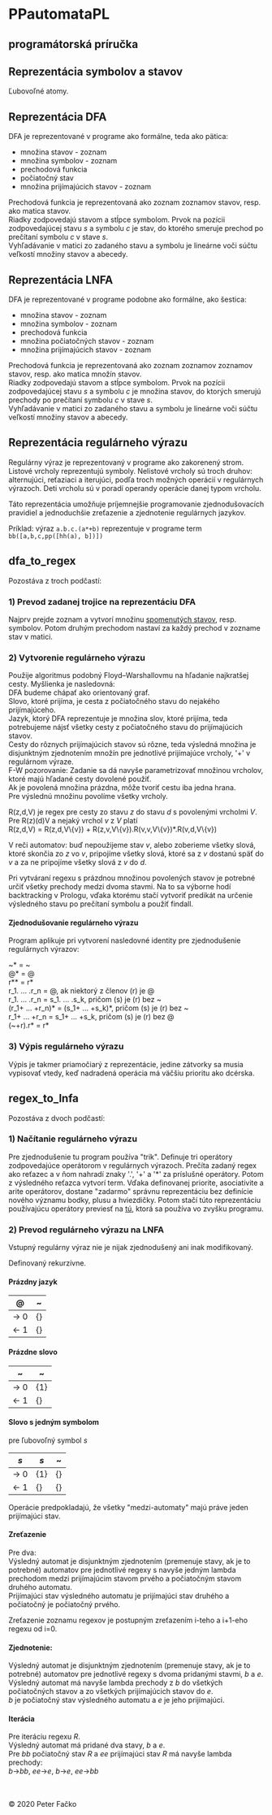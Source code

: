 # PPautomataPL

## programátorská príručka

## Reprezentácia symbolov a stavov

Ľubovoľné atomy.

## Reprezentácia DFA

DFA je reprezentované v programe ako formálne, teda ako pätica:
* množina stavov - zoznam
* množina symbolov - zoznam
* prechodová funkcia
* počiatočný stav
* množina prijímajúcich stavov - zoznam

Prechodová funkcia je reprezentovaná ako zoznam zoznamov stavov, resp. ako matica stavov.\
Riadky zodpovedajú stavom a stĺpce symbolom. Prvok na pozícii zodpovedajúcej stavu *s* a symbolu *c* je stav, do ktorého smeruje prechod po prečítaní symbolu *c* v stave *s*.\
Vyhľadávanie v matici zo zadaného stavu a symbolu je lineárne voči súčtu veľkostí množiny stavov a abecedy.

## Reprezentácia LNFA

DFA je reprezentované v programe podobne ako formálne, ako šestica:
* množina stavov - zoznam
* množina symbolov - zoznam
* prechodová funkcia
* množina počiatočných stavov - zoznam
* množina prijímajúcich stavov - zoznam

Prechodová funkcia je reprezentovaná ako zoznam zoznamov zoznamov stavov, resp. ako matica množín stavov.\
Riadky zodpovedajú stavom a stĺpce symbolom. Prvok na pozícii zodpovedajúcej stavu *s* a symbolu *c* je množina stavov, do ktorých smerujú prechody po prečítaní symbolu *c* v stave *s*.\
Vyhľadávanie v matici zo zadaného stavu a symbolu je lineárne voči súčtu veľkostí množiny stavov a abecedy.

## Reprezentácia regulárneho výrazu

Regulárny výraz je reprezentovaný v programe ako zakorenený strom.\
Listové vrcholy reprezentujú symboly. Nelistové vrcholy sú troch druhov: alternujúci, reťaziaci a iterujúci, podľa troch možných operácií v regulárnych výrazoch. Deti vrcholu sú v poradí operandy operácie danej typom vrcholu.

Táto reprezentácia umožňuje príjemnejšie programovanie zjednodušovacích pravidiel a jednoduchšie zreťazenie a zjednotenie regulárnych jazykov.

Príklad: výraz `a.b.c.(a*+b)` reprezentuje v programe term `bb([a,b,c,pp([hh(a), b])])`

## dfa_to_regex

Pozostáva z troch podčastí:

### 1) Prevod zadanej trojice na reprezentáciu DFA

Najprv prejde zoznam a vytvorí množinu [spomenutých stavov](manual.md#stavy), resp. symbolov. Potom druhým prechodom nastaví za každý prechod v zozname stav v matici.

### 2) Vytvorenie regulárneho výrazu

Použije algoritmus podobný Floyd–Warshallovmu na hľadanie najkratšej cesty. Myšlienka je nasledovná:\
DFA budeme chápať ako orientovaný graf.\
Slovo, ktoré prijíma, je cesta z počiatočného stavu do nejakého prijímajúceho.\
Jazyk, ktorý DFA reprezentuje je množina slov, ktoré prijíma, teda potrebujeme nájsť všetky cesty z počiatočného stavu do prijímajúcich stavov.\
Cesty do rôznych prijímajúcich stavov sú rôzne, teda výsledná množina je disjunktným zjednotením množín pre jednotlivé prijímajúce vrcholy, '+' v regulárnom výraze.\
F-W pozorovanie: Zadanie sa dá navyše parametrizovať množinou vrcholov, ktoré majú hľadané cesty dovolené použiť.\
Ak je povolená množina prázdna, môže tvoriť cestu iba jedna hrana.\
Pre výslednú množinu povolíme všetky vrcholy.

R(z,d,V) je regex pre cesty zo stavu *z* do stavu *d* s povolenými vrcholmi *V*.\
Pre R(z)(d)V a nejaký vrchol *v* z *V* platí\
R(z,d,V) = R(z,d,V\\{v}) + R(z,v,V\\{v}).R(v,v,V\\{v})*.R(v,d,V\\{v})

V reči automatov: buď nepoužijeme stav *v*, alebo zoberieme všetky slová, ktoré skončia zo *z* vo *v*, pripojíme všetky slová, ktoré sa z *v* dostanú späť do *v* a za ne pripojíme všetky slová z *v* do *d*.

Pri vytváraní regexu s prázdnou množinou povolených stavov je potrebné určiť všetky prechody medzi dvoma stavmi. Na to sa výborne hodí backtracking v Prologu, vďaka ktorému stačí vytvoriť predikát na určenie výsledného stavu po prečítaní symbolu a použiť findall.

#### Zjednodušovanie regulárneho výrazu

Program aplikuje pri vytvorení nasledovné identity pre zjednodušenie regulárnych výrazov:

~* = ~\
@* = @\
r** = r*\
r_1. ... .r_n = @, ak niektorý z členov (r) je @\
r_1. ... .r_n = s_1. ... .s_k, pričom (s) je (r) bez \~\
(r_1+ ... +r_n)\* = (s_1+ ... +s_k)\*, pričom (s) je (r) bez \~\
r_1+ ... +r_n = s_1+ ... +s_k, pričom (s) je (r) bez @\
(\~+r).r* = r*

### 3) Výpis regulárneho výrazu

Výpis je takmer priamočiarý z reprezentácie, jedine zátvorky sa musia vypisovať vtedy, keď nadradená operácia má väčšiu prioritu ako dcérska.

## regex_to_lnfa

Pozostáva z dvoch podčastí:

### 1) Načítanie regulárneho výrazu

Pre zjednodušenie tu program používa "trik". Definuje tri operátory zodpovedajúce operátorom v regulárnych výrazoch. Prečíta zadaný regex ako reťazec a v ňom nahradí znaky '.', '+' a '*' za príslušné operátory. Potom z výsledného reťazca vytvorí term. Vďaka definovanej priorite, asociativite a arite operátorov, dostane "zadarmo" správnu reprezentáciu bez definície nového významu bodky, plusu a hviezdičky. Potom stačí túto reprezentáciu používajúcu operátory previesť na [tú](#reprezentácia-regulárneho-výrazu), ktorá sa používa vo zvyšku programu.

### 2) Prevod regulárneho výrazu na LNFA

Vstupný regulárny výraz nie je nijak zjednodušený ani inak modifikovaný.

Definovaný rekurzívne.

#### Prázdny jazyk

| @    | ~  |
| ---- | -- |
| -> 0 | {} |
| <- 1 | {} |

#### Prázdne slovo

| ~    | ~   |
| ---- | --- |
| -> 0 | {1} |
| <- 1 | {}  |

#### Slovo s jedným symbolom

pre ľubovoľný symbol *s*

| *s*  | *s* | ~  |
| ---- | --- | -- |
| -> 0 | {1} | {} |
| <- 1 | {}  | {} |

Operácie predpokladajú, že všetky "medzi-automaty" majú práve jeden prijímajúci stav.

#### Zreťazenie

Pre dva:\
Výsledný automat je disjunktným zjednotením (premenuje stavy, ak je to potrebné) automatov pre jednotlivé regexy s navyše jedným lambda prechodom medzi prijímajúcim stavom prvého a počiatočným stavom druhého automatu.\
Prijímajúci stav výsledného automatu je prijímajúci stav druhého a počiatočný je počiatočný prvého.

Zreťazenie zoznamu regexov je postupným zreťazením i-teho a i+1-eho regexu od i=0.

#### Zjednotenie:

Výsledný automat je disjunktným zjednotením (premenuje stavy, ak je to potrebné) automatov pre jednotlivé regexy s dvoma pridanými stavmi, *b* a *e*.\
Výsledný automat má navyše lambda prechody z *b* do všetkých počiatočných stavov a zo všetkých prijímajúcich stavov do *e*.\
*b* je počiatočný stav výsledného automatu a *e* je jeho prijímajúci.

#### Iterácia

Pre iteráciu regexu *R*.\
Výsledný automat má pridané dva stavy, *b* a *e*.\
Pre *bb* počiatočný stav *R* a *ee* prijímajúci stav *R* má navyše lambda prechody:\
*b*->*bb*, *ee*->*e*, *b*->*e*, *ee*->*bb*

\
\
© 2020 Peter Fačko

